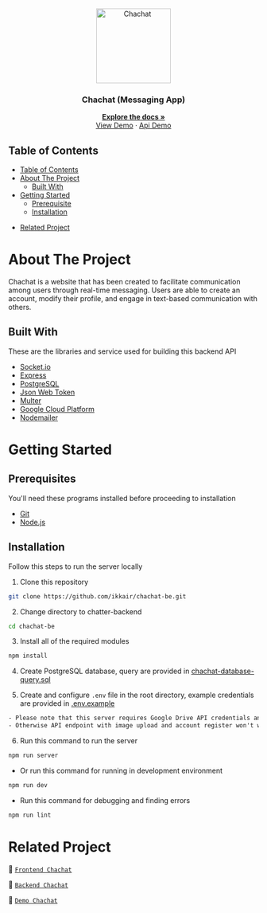 <br />
<p align="center">
  <div align="center">
    <img height="150" src="#" alt="Chachat" border="0"/>
  </div>
  <h3 align="center">Chachat (Messaging App)</h3>
  <p align="center">
    <a href="https://github.com/ikkair/chachat-be"><strong>Explore the docs »</strong></a>
    <br />
    <a href="#">View Demo</a>
    ·
    <a href="#">Api Demo</a>
  </p>
</p>

## Table of Contents

- [Table of Contents](#table-of-contents)
- [About The Project](#about-the-project)
  - [Built With](#built-with)
- [Getting Started](#getting-started)
  - [Prerequisite](#prerequisites)
  - [Installation](#installation)
<!--   - [Documentation](#documentation) -->
- [Related Project](#related-project)

# About The Project

Chachat is a website that has been created to facilitate communication among users through real-time messaging. Users are able to create an account, modify their profile, and engage in text-based communication with others.

## Built With

These are the libraries and service used for building this backend API

- [Socket.io](https://socket.io/)
- [Express](https://expressjs.com)
- [PostgreSQL](https://www.postgresql.org)
- [Json Web Token](https://jwt.io)
- [Multer](https://github.com/expressjs/multer)
- [Google Cloud Platform](https://cloud.google.com)
- [Nodemailer](https://nodemailer.com/about)

# Getting Started

## Prerequisites

You'll need these programs installed before proceeding to installation

- [Git](https://git-scm.com/downloads)
- [Node.js](https://nodejs.org/en/download)

## Installation

Follow this steps to run the server locally

1. Clone this repository

```sh
git clone https://github.com/ikkair/chachat-be.git
```

2. Change directory to chatter-backend

```sh
cd chachat-be
```

3. Install all of the required modules

```sh
npm install
```

4. Create PostgreSQL database, query are provided in [chachat-database-query.sql](./query.sql)

5. Create and configure `.env` file in the root directory, example credentials are provided in [.env.example](./.env.example)

```txt
- Please note that this server requires Google Drive API credentials and Gmail service account
- Otherwise API endpoint with image upload and account register won't work properly
```

6. Run this command to run the server

```sh
npm run server
```

- Or run this command for running in development environment

```sh
npm run dev
```

- Run this command for debugging and finding errors

```sh
npm run lint
```

<!-- ## Documentation

Documentation files are provided in the [docs](./docs) folder

- [Postman API colletion](./docs/Chatter.postman_collection.json)
- [PostgreSQL database query](./docs/chatter-database-query.sql)
- [Database diagram](./docs/chatter-database-diagram.drawio.png)

API endpoint list are also available as published postman documentation

[![Run in Postman](https://run.pstmn.io/button.svg)](https://documenter.getpostman.com/view/26309865/2s93Xu1Qik) -->

# Related Project

:rocket: [`Frontend Chachat`](https://github.com/ikkair/chachat-fe)

:rocket: [`Backend Chachat`](https://github.com/ikkair/chachat-be)

:rocket: [`Demo Chachat`](#)
